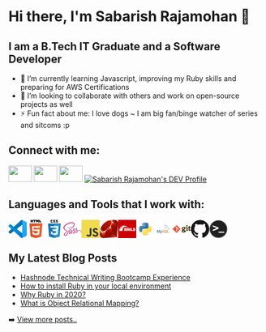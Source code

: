 # Hi there, I'm Sabarish Rajamohan 👋

<!--
**sabarish98/sabarish98** is a ✨ _special_ ✨ repository because its `README.md` (this file) appears on your GitHub profile.

Here are some ideas to get you started:
-->
## I am a B.Tech IT Graduate and a Software Developer

- 🌱 I’m currently learning Javascript, improving my Ruby skills and preparing for AWS Certifications
- 👯 I’m looking to collaborate with others and work on open-source projects as well
- ⚡ Fun fact about me: I love dogs ~ I am big fan/binge watcher of series and sitcoms :p

## Connect with me:
[<img height="32" width="46px" src="https://cdn.jsdelivr.net/npm/simple-icons@v3/icons/twitter.svg" />](https://www.twitter.com/sabarishcodes) 
[<img height="32" width="46px" src="https://cdn.jsdelivr.net/npm/simple-icons@v3/icons/hashnode.svg" />](https://hashnode.com/@sabarish) 
[<img height="32" width="46px" src="https://cdn.jsdelivr.net/npm/simple-icons@v3/icons/linkedin.svg" />](https://www.linkedin.com/in/sabarishrajamohan98) 
[<img src="https://d2fltix0v2e0sb.cloudfront.net/dev-badge.svg" alt="Sabarish Rajamohan's DEV Profile" height="32" width="46px">](https://dev.to/sabarishcodes) 

## Languages and Tools that I work with:

<img align="left" alt="Visual Studio Code" width="36px" src="https://raw.githubusercontent.com/github/explore/80688e429a7d4ef2fca1e82350fe8e3517d3494d/topics/visual-studio-code/visual-studio-code.png" />
<img align="left" alt="HTML5" width="36px" src="https://raw.githubusercontent.com/github/explore/80688e429a7d4ef2fca1e82350fe8e3517d3494d/topics/html/html.png" /> 
<img align="left" alt="CSS3" width="36px" src="https://raw.githubusercontent.com/github/explore/80688e429a7d4ef2fca1e82350fe8e3517d3494d/topics/css/css.png" /> 
<img align="left" alt="Sass" width="36px" src="https://raw.githubusercontent.com/github/explore/80688e429a7d4ef2fca1e82350fe8e3517d3494d/topics/sass/sass.png" />
<img align="left" alt="Javascript" width="36px" src="https://raw.githubusercontent.com/github/explore/80688e429a7d4ef2fca1e82350fe8e3517d3494d/topics/javascript/javascript.png"/> 
<img align="left" alt="Ruby" width="36px" src="https://raw.githubusercontent.com/github/explore/80688e429a7d4ef2fca1e82350fe8e3517d3494d/topics/ruby/ruby.png"/>
<img align="left" alt="Rails" width="36px" src="https://raw.githubusercontent.com/github/explore/80688e429a7d4ef2fca1e82350fe8e3517d3494d/topics/rails/rails.png">
<img align="left" alt="Python" width="36px" src="https://raw.githubusercontent.com/github/explore/80688e429a7d4ef2fca1e82350fe8e3517d3494d/topics/python/python.png"/> 
<img align="left" alt="Mysql" width="36px" src="https://raw.githubusercontent.com/github/explore/80688e429a7d4ef2fca1e82350fe8e3517d3494d/topics/mysql/mysql.png"/>
<img align="left" alt="Git" width="36px" src="https://raw.githubusercontent.com/github/explore/80688e429a7d4ef2fca1e82350fe8e3517d3494d/topics/git/git.png"/>
<img align="left" alt="GitHub" width="36px" src="https://raw.githubusercontent.com/github/explore/78df643247d429f6cc873026c0622819ad797942/topics/github/github.png" />
<img align="left" alt="Terminal" width="36px" src="https://raw.githubusercontent.com/github/explore/80688e429a7d4ef2fca1e82350fe8e3517d3494d/topics/terminal/terminal.png" />
 <br><br>

## My Latest Blog Posts
<!-- HASHNODE:START -->
- [Hashnode Technical Writing Bootcamp Experience](https://sabarish.hashnode.dev/hashnode-technical-writing-bootcamp-experience)
- [How to install Ruby in your local environment](https://sabarish.hashnode.dev/how-to-install-ruby-in-your-local-environment)
- [Why Ruby in 2020?](https://sabarish.hashnode.dev/why-ruby-in-2020)
- [What is Object Relational Mapping?](https://sabarish.hashnode.dev/what-is-object-relational-mapping)
<!-- HASHNODE:END -->
➡️    [View more posts..](https://sabarish.hashnode.dev)
